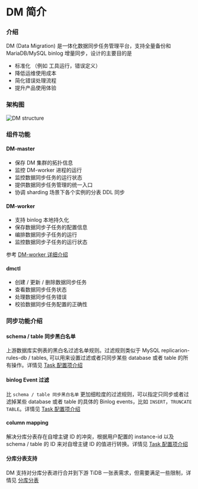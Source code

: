 DM 简介
===

### 介绍

DM (Data Migration) 是一体化数据同步任务管理平台，支持全量备份和 MariaDB/MySQL binlog 增量同步，设计的主要目的是
   - 标准化 （例如 工具运行，错误定义）
   - 降低运维使用成本
   - 简化错误处理流程
   - 提升产品使用体验


### 架构图

   ![DM structure](./architecture.png)


### 组件功能

#### DM-master

- 保存 DM 集群的拓扑信息
- 监控 DM-worker 进程的运行
- 监控数据同步任务的运行状态
- 提供数据同步任务管理的统一入口
- 协调 sharding 场景下各个实例的分表 DDL 同步

#### DM-worker

- 支持 binlog 本地持久化
- 保存数据同步子任务的配置信息
- 编排数据同步子任务的运行
- 监控数据同步子任务的运行状态

参考 [DM-worker 详细介绍](./dm-worker-unit.md)

#### dmctl

- 创建 / 更新 / 删除数据同步任务
- 查看数据同步任务状态
- 处理数据同步任务错误
- 校验数据同步任务配置的正确性

### 同步功能介绍

#### schema / table 同步黑白名单

上游数据库实例表的黑白名过滤名单规则。过滤规则类似于 MySQL replicarion-rules-db / tables, 可以用来设置过滤或者只同步某些 database 或者 table 的所有操作。详情见 [Task 配置项介绍](./configuration/argument-explanation.md)

#### binlog Event 过滤

比 `schema / table 同步黑白名单` 更加细粒度的过滤规则，可以指定只同步或者过滤掉某些 database 或者 table 的具体的 Binlog events，比如 `INSERT`，`TRUNCATE TABLE`。详情见 [Task 配置项介绍](./configuration/argument-explanation.md)

#### column mapping

解决分库分表存在自增主键 ID 的冲突，根据用户配置的 instance-id 以及 schema / table 的 ID 来对自增主键 ID 的值进行转换。详情见 [Task 配置项介绍](./configuration/argument-explanation.md)

#### 分库分表支持

DM 支持对分库分表进行合并到下游 TiDB 一张表需求，但需要满足一些限制，详情见 [分库分表](shard-table)
